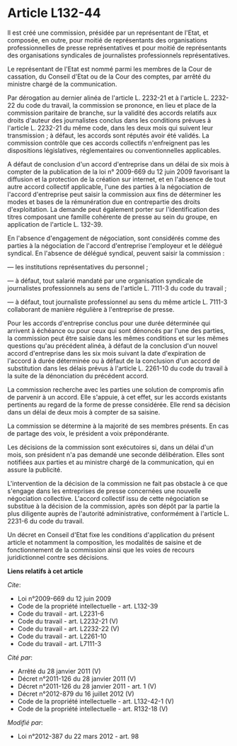 # Article L132-44

Il est créé une commission, présidée par un représentant de l'Etat, et composée, en outre, pour moitié de représentants des
organisations professionnelles de presse représentatives et pour moitié de représentants des organisations syndicales de
journalistes professionnels représentatives. 

Le représentant de l'Etat est nommé parmi les membres de la Cour de cassation, du Conseil d'Etat ou de la Cour des comptes,
par arrêté du ministre chargé de la communication. 

Par dérogation au dernier alinéa de l'article L. 2232-21 et à l'article L. 2232-22 du code du travail, la commission se
prononce, en lieu et place de la commission paritaire de branche, sur la validité des accords relatifs aux droits d'auteur
des journalistes conclus dans les conditions prévues à l'article L. 2232-21 du même code, dans les deux mois qui suivent leur
transmission ; à défaut, les accords sont réputés avoir été validés. La commission contrôle que ces accords collectifs
n'enfreignent pas les dispositions législatives, réglementaires ou conventionnelles applicables. 

A défaut de conclusion d'un accord d'entreprise dans un délai de six mois à compter de la publication de la loi n° 2009-669
du 12 juin 2009 favorisant la diffusion et la protection de la création sur internet, et en l'absence de tout autre accord
collectif applicable, l'une des parties à la négociation de l'accord d'entreprise peut saisir la commission aux fins de
déterminer les modes et bases de la rémunération due en contrepartie des droits d'exploitation. La demande peut également
porter sur l'identification des titres composant une famille cohérente de presse au sein du groupe, en application de
l'article L. 132-39. 

En l'absence d'engagement de négociation, sont considérés comme des parties à la négociation de l'accord d'entreprise
l'employeur et le délégué syndical. En l'absence de délégué syndical, peuvent saisir la commission : 

― les institutions représentatives du personnel ; 

― à défaut, tout salarié mandaté par une organisation syndicale de journalistes professionnels au sens de l'article L. 7111-3
du code du travail ; 

― à défaut, tout journaliste professionnel au sens du même article L. 7111-3 collaborant de manière régulière à l'entreprise
de presse. 

Pour les accords d'entreprise conclus pour une durée déterminée qui arrivent à échéance ou pour ceux qui sont dénoncés par
l'une des parties, la commission peut être saisie dans les mêmes conditions et sur les mêmes questions qu'au précédent
alinéa, à défaut de la conclusion d'un nouvel accord d'entreprise dans les six mois suivant la date d'expiration de l'accord
à durée déterminée ou à défaut de la conclusion d'un accord de substitution dans les délais prévus à l'article L. 2261-10 du
code du travail à la suite de la dénonciation du précédent accord. 

La commission recherche avec les parties une solution de compromis afin de parvenir à un accord. Elle s'appuie, à cet effet,
sur les accords existants pertinents au regard de la forme de presse considérée. Elle rend sa décision dans un délai de deux
mois à compter de sa saisine. 

La commission se détermine à la majorité de ses membres présents. En cas de partage des voix, le président a voix
prépondérante. 

Les décisions de la commission sont exécutoires si, dans un délai d'un mois, son président n'a pas demandé une seconde
délibération. Elles sont notifiées aux parties et au ministre chargé de la communication, qui en assure la publicité. 

L'intervention de la décision de la commission ne fait pas obstacle à ce que s'engage dans les entreprises de presse
concernées une nouvelle négociation collective. L'accord collectif issu de cette négociation se substitue à la décision de la
commission, après son dépôt par la partie la plus diligente auprès de l'autorité administrative, conformément à l'article L.
2231-6 du code du travail. 

Un décret en Conseil d'Etat fixe les conditions d'application du présent article et notamment la composition, les modalités
de saisine et de fonctionnement de la commission ainsi que les voies de recours juridictionnel contre ses décisions.

**Liens relatifs à cet article**

_Cite_:

  - Loi n°2009-669 du 12 juin 2009
  - Code de la propriété intellectuelle - art. L132-39
  - Code du travail - art. L2231-6
  - Code du travail - art. L2232-21 (V)
  - Code du travail - art. L2232-22 (V)
  - Code du travail - art. L2261-10
  - Code du travail - art. L7111-3

_Cité par_:

  - Arrêté du 28 janvier 2011 (V)
  - Décret n°2011-126 du 28 janvier 2011 (V)
  - Décret n°2011-126 du 28 janvier 2011 - art. 1 (V)
  - Décret n°2012-879 du 16 juillet 2012 (V)
  - Code de la propriété intellectuelle - art. L132-42-1 (V)
  - Code de la propriété intellectuelle - art. R132-18 (V)

_Modifié par_:

  - Loi n°2012-387 du 22 mars 2012 - art. 98

